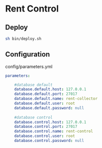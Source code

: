 # Rent Control

## Deploy
```sh
sh bin/deploy.sh
```
## Configuration
config/parameters.yml
```yml
parameters:

    #database default
    database.default.host: 127.0.0.1
    database.default.port: 27017
    database.default.name: rent-collector
    database.default.user: root
    database.default.password: null
    
    #database control
    database.control.host: 127.0.0.1
    database.control.port: 27017
    database.control.name: rent-control
    database.control.user: root
    database.control.password: null
```